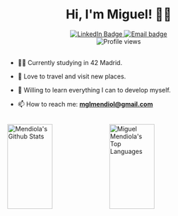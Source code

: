 <div align="center">
    <h1 align="center">Hi, I'm Miguel! 👋🏼</h1>
    <a href="https://www.linkedin.com/in/mimendiola/">
		<img src="https://img.shields.io/badge/LinkedIn-393C46?style=for-the-badge&logo=LinkedIn&logoColor=0A66C2" alt="LinkedIn Badge"/>
	</a>
	<a href="mailto:mglmendiol@gmail.com">
		<img src="https://img.shields.io/badge/mglmendiol@gmail.com-393C46?style=for-the-badge&logo=Gmail" alt="Email badge"/>
	</a>
</div>
<div align="center">
    <img src="https://komarev.com/ghpvc/?username=zarpos&style=flat-square&color=FBA92C" alt="Profile views"/>
</div>
<br>

- 👨‍💻 Currently studying in 42 Madrid.

- 🍁 Love to travel and visit new places.

- 🧠 Willing to learn everything I can to develop myself.

- 📫 How to reach me: **mglmendiol@gmail.com**

<br>
<a width="100%"> 
    <a href="https://github.com/MiMendiola"><img alt="Mendiola's Github Stats" src="https://denvercoder1-github-readme-stats.vercel.app/api?username=MiMendiola&show_icons=true&include_all_commits=true&theme=react&bg_color=0D1117&title_color=fff&icon_color=79ff97&hide_border=true" height="192" width="45%"/></a>
    <a href="https://github.com/MiMendiola"><img alt="Miguel Mendiola's Top Languages" src="https://denvercoder1-github-readme-stats.vercel.app/api/top-langs/?username=MiMendiola&langs_count=8&layout=compact&theme=react&bg_color=0D1117&title_color=fff&icon_color=79ff97&hide_border=true&hide_progress=true" height="192px" width="45%"/></a>
    <br/>
</a>
